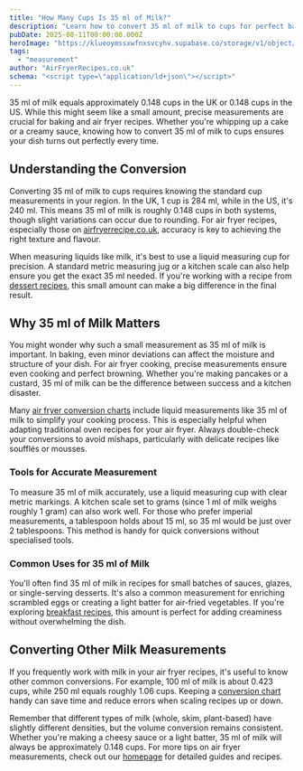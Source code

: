 ```yaml
---
title: "How Many Cups Is 35 ml of Milk?"
description: "Learn how to convert 35 ml of milk to cups for perfect baking and cooking every time. Includes UK and US measurements for accuracy."
pubDate: 2025-08-11T00:00:00.000Z
heroImage: "https://klueoymssxwfnxsvcyhv.supabase.co/storage/v1/object/public/md/how-many-cups-is-35-ml-of-milk-75a0b945.webp"
tags:
  - "measurement"
author: "AirFryerRecipes.co.uk"
schema: "<script type=\"application/ld+json\"></script>"
---
```


<p>35 ml of milk equals approximately 0.148 cups in the UK or 0.148 cups in the US. While this might seem like a small amount, precise measurements are crucial for baking and air fryer recipes. Whether you're whipping up a cake or a creamy sauce, knowing how to convert 35 ml of milk to cups ensures your dish turns out perfectly every time.</p>

<h2>Understanding the Conversion</h2>
<p>Converting 35 ml of milk to cups requires knowing the standard cup measurements in your region. In the UK, 1 cup is 284 ml, while in the US, it's 240 ml. This means 35 ml of milk is roughly 0.148 cups in both systems, though slight variations can occur due to rounding. For air fryer recipes, especially those on <a href=https://www.airfryerrecipe.co.uk/recipes>airfryerrecipe.co.uk</a>, accuracy is key to achieving the right texture and flavour.</p>
<p>When measuring liquids like milk, it's best to use a liquid measuring cup for precision. A standard metric measuring jug or a kitchen scale can also help ensure you get the exact 35 ml needed. If you're working with a recipe from <a href=https://www.airfryerrecipe.co.uk/recipe-category/dessert>dessert recipes</a>, this small amount can make a big difference in the final result.</p>

<h2>Why 35 ml of Milk Matters</h2>
<p>You might wonder why such a small measurement as 35 ml of milk is important. In baking, even minor deviations can affect the moisture and structure of your dish. For air fryer cooking, precise measurements ensure even cooking and perfect browning. Whether you're making pancakes or a custard, 35 ml of milk can be the difference between success and a kitchen disaster.</p>
<p>Many <a href=https://www.airfryerrecipe.co.uk/air-fryer-conversion-chart>air fryer conversion charts</a> include liquid measurements like 35 ml of milk to simplify your cooking process. This is especially helpful when adapting traditional oven recipes for your air fryer. Always double-check your conversions to avoid mishaps, particularly with delicate recipes like soufflés or mousses.</p>

<h3>Tools for Accurate Measurement</h3>
<p>To measure 35 ml of milk accurately, use a liquid measuring cup with clear metric markings. A kitchen scale set to grams (since 1 ml of milk weighs roughly 1 gram) can also work well. For those who prefer imperial measurements, a tablespoon holds about 15 ml, so 35 ml would be just over 2 tablespoons. This method is handy for quick conversions without specialised tools.</p>

<h3>Common Uses for 35 ml of Milk</h3>
<p>You'll often find 35 ml of milk in recipes for small batches of sauces, glazes, or single-serving desserts. It's also a common measurement for enriching scrambled eggs or creating a light batter for air-fried vegetables. If you're exploring <a href=https://www.airfryerrecipe.co.uk/recipe-category/breakfast>breakfast recipes</a>, this amount is perfect for adding creaminess without overwhelming the dish.</p>

<h2>Converting Other Milk Measurements</h2>
<p>If you frequently work with milk in your air fryer recipes, it's useful to know other common conversions. For example, 100 ml of milk is about 0.423 cups, while 250 ml equals roughly 1.06 cups. Keeping a <a href=https://www.airfryerrecipe.co.uk/air-fryer-conversion-chart>conversion chart</a> handy can save time and reduce errors when scaling recipes up or down.</p>
<p>Remember that different types of milk (whole, skim, plant-based) have slightly different densities, but the volume conversion remains consistent. Whether you're making a cheesy sauce or a light batter, 35 ml of milk will always be approximately 0.148 cups. For more tips on air fryer measurements, check out our <a href=https://www.airfryerrecipe.co.uk>homepage</a> for detailed guides and recipes.</p>